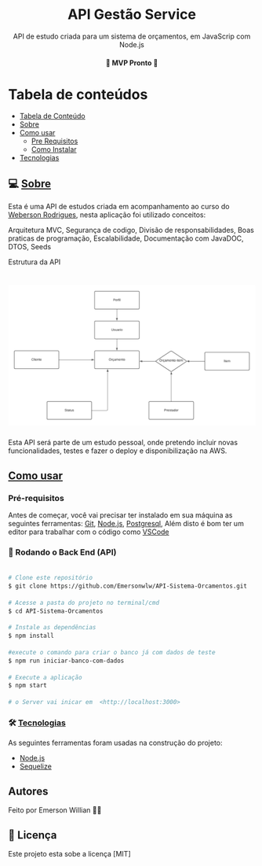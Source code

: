 <h1 align="center">API Gestão Service</h1>

<p align="center">API de estudo criada para um sistema de orçamentos, em JavaScrip com Node.js</p>

<h4 align="center"> 
	🚧 MVP Pronto 🚧
</h4>

Tabela de conteúdos
=================
<!--ts-->
   * [Tabela de Conteúdo](#tabela-de-conteudo)
   * [Sobre](#Sobre)
   * [Como usar](#como-usar)
      * [Pre Requisitos](#pre-requisitos)
      * [Como Instalar](#como-instalar)
   * [Tecnologias](#tecnologias)
<!--te-->

## 💻 [Sobre](#Sobre)

Esta é uma API de estudos criada em acompanhamento ao curso do [Weberson Rodrigues](https://github.com/WebersonRodrigues), nesta aplicação foi utilizado conceitos:

Arquitetura MVC,
Segurança de codigo,
Divisão de responsabilidades,
Boas praticas de programação,
Escalabilidade,
Documentação com JavaDOC,
DTOS,
Seeds

Estrutura da API

<h1 align="left">
    <img alt="Estrutura API" title="API" src="./src/assets/estrutura.png" width="720px" />
</h1>


Esta API será parte de um estudo pessoal, onde pretendo incluir novas funcionalidades, testes e fazer o deploy e disponibilização na AWS.


## [Como usar](#como-usar)

### Pré-requisitos

Antes de começar, você vai precisar ter instalado em sua máquina as seguintes ferramentas:
[Git](https://git-scm.com), [Node.js](https://nodejs.org/en/), [Postgresql](https://www.postgresql.org/), 
Além disto é bom ter um editor para trabalhar com o código como [VSCode](https://code.visualstudio.com/)

### 🎲 Rodando o Back End (API)

```bash

# Clone este repositório
$ git clone https://github.com/Emersonwlw/API-Sistema-Orcamentos.git

# Acesse a pasta do projeto no terminal/cmd
$ cd API-Sistema-Orcamentos

# Instale as dependências
$ npm install

#execute o comando para criar o banco já com dados de teste
$ npm run iniciar-banco-com-dados

# Execute a aplicação
$ npm start

# o Server vai inicar em  <http://localhost:3000>


```

### 🛠 [Tecnologias](#tecnologias)

As seguintes ferramentas foram usadas na construção do projeto:

- [Node.js](https://nodejs.org/en/)
- [Sequelize](https://sequelize.org/)


## Autores

Feito por Emerson Willian 👋🏽


## 📝 Licença

Este projeto esta sobe a licença [MIT]
